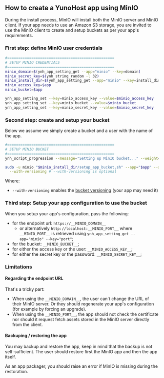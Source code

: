 ## How to create a YunoHost app using MinIO

During the install process, MinIO will install both the MinIO server and MinIO client.
If your app needs to use an Amazon S3 storage, you are invited to use the MinIO client to create and setup buckets as per your app's requirements.

### First step: define MinIO user credentials

```bash
#=================================================
# SETUP MINIO CREDENTIALS
#=================================================
minio_domain=$(ynh_app_setting_get --app="minio" --key=domain)
minio_secret_key=$(ynh_string_random -l 32)
minio_install_dir=$(ynh_app_setting_get --app="minio" --key=install_dir)
minio_access_key=$app
minio_bucket=$app

ynh_app_setting_set --key=minio_access_key --value=$minio_access_key
ynh_app_setting_set --key=minio_bucket --value=$minio_bucket
ynh_app_setting_set --key=minio_secret_key --value=$minio_secret_key
```

### Second step: create and setup your bucket

Below we assume we simply create a bucket and a user with the name of the app.
```bash
#=================================================
# SETUP MINIO BUCKET
#=================================================
ynh_script_progression --message="Setting up MinIO bucket..." --weight=1

sudo -u minio "$minio_install_dir/setup_app_bucket.sh" --app="$app" --secret="$minio_secret_key" \
  --with-versioning # --with-versioning is optional
```

Where:
 - `--with-versioning` enables the [bucket versioning](https://min.io/docs/minio/linux/administration/object-management/object-versioning.html) (your app may need it)


### Third step: Setup your app configuration to use the bucket

When you setup your app's configuration, pass the following:
 - for the endpoint url: `https://__MINIO_DOMAIN__`
   - or alternatively `http://localhost:__MINIO_PORT__` where `__MINIO_PORT__` is retrieved using `ynh_app_setting_get --app="minio" --key="port"`;
 - for the bucket: `__MINIO_BUCKET__`;
 - for either the access key or the user: `__MINIO_ACCESS_KEY__`;
 - for either the secret key or the password: `__MINIO_SECRET_KEY__`;

### Limitations

#### Regarding the endpoint URL

That's a tricky part:
 - When using the `__MINIO_DOMAIN__`, the user can't change the URL of their MinIO server. Or they should regenerate your app's configuration (for example by forcing an upgrade).
 - When using the `__MINIO_PORT__`, the app should not check the certificate nor should it request fetch assets stored in the MinIO server directly from the client.

#### Backuping / restoring the app

You may backup and restore the app, keep in mind that the backup is not
self-sufficient. The user should restore first the MinIO app and then the app itself.

As an app packager, you should raise an error if MinIO is missing during the restoration.
